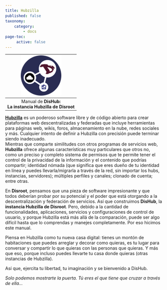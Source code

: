 ```yaml
---
title: Hubzilla
published: false
taxonomy:
    category:
        - docs
page-toc:
     active: false
---
```

|![](en/round_logo.png)|
|:--:|
|Manual de **DisHub:<br>La instancia Hubzilla de Disroot**|

[**Hubzilla**](https://project.hubzilla.org/page/hubzilla/hubzilla-project) es un poderoso software libre y de código abierto para crear plataformas web descentralizadas y federadas que incluye herramientas para páginas web, wikis, foros, almacenamiento en la nube, redes sociales y más. Cualquier intento de definir a Hubzilla con precisión puede terminar siendo inadecuado.<br>
Mientras que comparte similitudes con otros programas de servicios web, **Hubzilla** ofrece algunas características muy particulares que otros no, como un preciso y completo sistema de permisos que te permite tener el control de la privacidad de la información y el contenido que podrías compartir; identidad nómada (que significa que eres dueño de tu identidad en línea y puedes llevarla/migrarla a través de la red, sin importar los hubs, instancias, servidores); múltiples perfiles y canales; clonado de cuenta; entre otras.

En **Disroot**, pensamos que una pieza de software impresionante y que todos deberían probar por su potencial y el poder que está otorgando a la descentralización y federación de servicios. Así que construimos **DisHub**, la **instancia Hubzilla de Disroot**. Pero, debido a la cantidad de funcionalidades, aplicaciones, servicios y configuraciones de control de usuario, y porque Hubzilla está más allá de la comparación, puede ser algo difícil hasta que lo comprendas y manejes completamente. Por eso hicimos este manual.

Piensa en Hubzilla como tu nueva casa digital: tienes un montón de habitaciones que puedes arreglar y decorar como quieras, es tu lugar para conversar y compartir lo que quieras con las personas que quieras. Y más que eso, porque incluso puedes llevarte tu casa donde quieras (otras instancias de Hubzilla).

Así que, ejercita tu libertad, tu imaginación y se bienvenido a DisHub.

*Solo podemos mostrarte la puerta. Tú eres el que tiene que cruzar a través de ella...*
